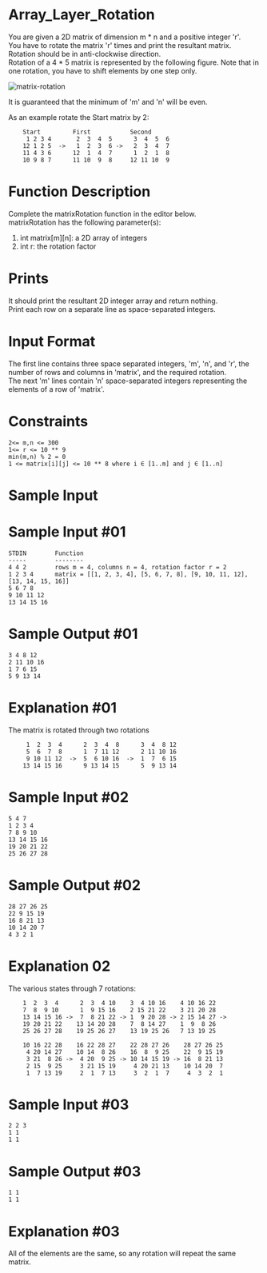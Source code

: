# Array_Layer_Rotation

You are given a 2D matrix of dimension m * n and a positive integer 'r'.\
You have to rotate the matrix 'r' times and print the resultant matrix. Rotation should be in anti-clockwise direction.\
Rotation of a 4 * 5 matrix is represented by the following figure. Note that in one rotation, you have to shift elements by one step only.

![matrix-rotation](https://user-images.githubusercontent.com/74598275/162574072-79163b91-64f9-44f1-9dbc-08e54e3c5a37.png)

It is guaranteed that the minimum of 'm' and 'n' will be even.

As an example rotate the Start matrix by 2:
```
    Start         First           Second
     1 2 3 4       2  3  4  5      3  4  5  6
    12 1 2 5  ->   1  2  3  6 ->   2  3  4  7
    11 4 3 6      12  1  4  7      1  2  1  8
    10 9 8 7      11 10  9  8     12 11 10  9
```

# Function Description

Complete the matrixRotation function in the editor below.\
matrixRotation has the following parameter(s):
1. int matrix[m][n]: a 2D array of integers
2. int r: the rotation factor

# Prints
It should print the resultant 2D integer array and return nothing.\
Print each row on a separate line as space-separated integers.

# Input Format
The first line contains three space separated integers, 'm', 'n', and 'r', the number of rows and columns in 'matrix', and the required rotation.\
The next 'm' lines contain 'n' space-separated integers representing the elements of a row of 'matrix'.

# Constraints
```
2<= m,n <= 300
1<= r <= 10 ** 9
min(m,n) % 2 = 0
1 <= matrix[i][j] <= 10 ** 8 where i ∈ [1..m] and j ∈ [1..n]
```
# Sample Input

# Sample Input #01
```
STDIN        Function
-----        --------
4 4 2        rows m = 4, columns n = 4, rotation factor r = 2
1 2 3 4      matrix = [[1, 2, 3, 4], [5, 6, 7, 8], [9, 10, 11, 12], [13, 14, 15, 16]]
5 6 7 8
9 10 11 12
13 14 15 16
```
# Sample Output #01
```
3 4 8 12
2 11 10 16
1 7 6 15
5 9 13 14
```
# Explanation #01
The matrix is rotated through two rotations
```
     1  2  3  4      2  3  4  8      3  4  8 12
     5  6  7  8      1  7 11 12      2 11 10 16
     9 10 11 12  ->  5  6 10 16  ->  1  7  6 15
    13 14 15 16      9 13 14 15      5  9 13 14
```
# Sample Input #02
```
5 4 7
1 2 3 4
7 8 9 10
13 14 15 16
19 20 21 22
25 26 27 28
```
# Sample Output #02
```
28 27 26 25
22 9 15 19
16 8 21 13
10 14 20 7
4 3 2 1
```
# Explanation 02
The various states through 7 rotations: 
```
    1  2  3  4      2  3  4 10    3  4 10 16    4 10 16 22
    7  8  9 10      1  9 15 16    2 15 21 22    3 21 20 28
    13 14 15 16 ->  7  8 21 22 -> 1  9 20 28 -> 2 15 14 27 ->
    19 20 21 22    13 14 20 28    7  8 14 27    1  9  8 26
    25 26 27 28    19 25 26 27    13 19 25 26   7 13 19 25

    10 16 22 28    16 22 28 27    22 28 27 26    28 27 26 25
     4 20 14 27    10 14  8 26    16  8  9 25    22  9 15 19
     3 21  8 26 ->  4 20  9 25 -> 10 14 15 19 -> 16  8 21 13
     2 15  9 25     3 21 15 19     4 20 21 13    10 14 20  7
     1  7 13 19     2  1  7 13     3  2  1  7     4  3  2  1
```
# Sample Input #03
```
2 2 3
1 1
1 1
```
# Sample Output #03
```
1 1
1 1
```
# Explanation #03
All of the elements are the same, so any rotation will repeat the same matrix.
